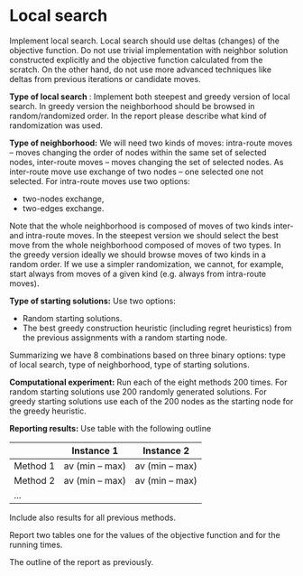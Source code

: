 # Local search

Implement local search. Local search should use deltas (changes) of the objective function. Do not
use trivial implementation with neighbor solution constructed explicitly and the objective function
calculated from the scratch. On the other hand, do not use more advanced techniques like deltas
from previous iterations or candidate moves.

**Type of local search** : Implement both steepest and greedy version of local search. In greedy version
the neighborhood should be browsed in random/randomized order. In the report please describe
what kind of randomization was used.

**Type of neighborhood:** We will need two kinds of moves: intra-route moves – moves changing the
order of nodes within the same set of selected nodes, inter-route moves – moves changing the set of
selected nodes. As inter-route move use exchange of two nodes – one selected one not selected. For
intra-route moves use two options:

- two-nodes exchange,
- two-edges exchange.

Note that the whole neighborhood is composed of moves of two kinds inter- and intra-route moves.
In the steepest version we should select the best move from the whole neighborhood composed of moves of two types. In the greedy version ideally we should browse moves of two kinds in a random order. If we use a simpler randomization, we cannot, for example, start always from moves of a given kind (e.g. always from intra-route moves).

**Type of starting solutions:** Use two options:

- Random starting solutions.
- The best greedy construction heuristic (including regret heuristics) from the previous assignments with a random starting node.

Summarizing we have 8 combinations based on three binary options: type of local search, type of neighborhood, type of starting solutions.

**Computational experiment:** Run each of the eight methods 200 times. For random starting solutions use 200 randomly generated solutions. For greedy starting solutions use each of the 200 nodes as the starting node for the greedy heuristic.

**Reporting results:** Use table with the following outline

|          | Instance 1     | Instance 2     |
|----------|----------------|----------------|
| Method 1 | av (min – max) | av (min – max) |
| Method 2 | av (min – max) | av (min – max) |
| ...      |                |                |

Include also results for all previous methods.

Report two tables one for the values of the objective function and for the running times.

The outline of the report as previously.